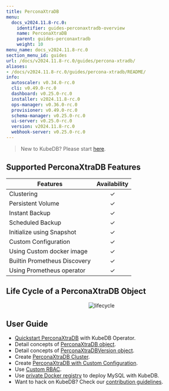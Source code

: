 ```yaml
---
title: PerconaXtraDB
menu:
  docs_v2024.11.8-rc.0:
    identifier: guides-perconaxtradb-overview
    name: PerconaXtraDB
    parent: guides-perconaxtradb
    weight: 10
menu_name: docs_v2024.11.8-rc.0
section_menu_id: guides
url: /docs/v2024.11.8-rc.0/guides/percona-xtradb/
aliases:
- /docs/v2024.11.8-rc.0/guides/percona-xtradb/README/
info:
  autoscaler: v0.34.0-rc.0
  cli: v0.49.0-rc.0
  dashboard: v0.25.0-rc.0
  installer: v2024.11.8-rc.0
  ops-manager: v0.36.0-rc.0
  provisioner: v0.49.0-rc.0
  schema-manager: v0.25.0-rc.0
  ui-server: v0.25.0-rc.0
  version: v2024.11.8-rc.0
  webhook-server: v0.25.0-rc.0
---
```


> New to KubeDB? Please start [here](/docs/v2024.11.8-rc.0/README).

## Supported PerconaXtraDB Features

| Features                                                | Availability |
| ------------------------------------------------------- | :----------: |
| Clustering                                              |   &#10003;   |
| Persistent Volume                                       |   &#10003;   |
| Instant Backup                                          |   &#10003;   |
| Scheduled Backup                                        |   &#10003;   |
| Initialize using Snapshot                               |   &#10003;   |
| Custom Configuration                                    |   &#10003;   |
| Using Custom docker image                               |   &#10003;   |
| Builtin Prometheus Discovery                            |   &#10003;   |
| Using Prometheus operator                               |   &#10003;   |

## Life Cycle of a PerconaXtraDB Object

<p align="center">
  <img alt="lifecycle"  src="/docs/v2024.11.8-rc.0/guides/percona-xtradb/images/perconaxtradb-lifecycle.svg" >
</p>

## User Guide

- [Quickstart PerconaXtraDB](/docs/v2024.11.8-rc.0/guides/percona-xtradb/quickstart/overview) with KubeDB Operator.
- Detail concepts of [PerconaXtraDB object](/docs/v2024.11.8-rc.0/guides/percona-xtradb/concepts/perconaxtradb).
- Detail concepts of [PerconaXtraDBVersion object](/docs/v2024.11.8-rc.0/guides/percona-xtradb/concepts/perconaxtradb-version).
- Create [PerconaXtraDB Cluster](/docs/v2024.11.8-rc.0/guides/percona-xtradb/clustering/galera-cluster).
- Create [PerconaXtraDB with Custom Configuration](/docs/v2024.11.8-rc.0/guides/percona-xtradb/configuration/using-config-file).
- Use [Custom RBAC](/docs/v2024.11.8-rc.0/guides/percona-xtradb/custom-rbac/using-custom-rbac).
- Use [private Docker registry](/docs/v2024.11.8-rc.0/guides/percona-xtradb/private-registry/quickstart) to deploy MySQL with KubeDB.
- Want to hack on KubeDB? Check our [contribution guidelines](/docs/v2024.11.8-rc.0/CONTRIBUTING).
